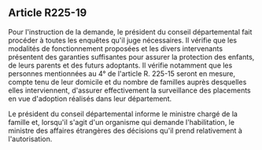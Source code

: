 ## Article R225-19

Pour l'instruction de la demande, le président du conseil départemental fait procéder à toutes les enquêtes
qu'il juge nécessaires. Il vérifie que les modalités de fonctionnement proposées et les divers intervenants
présentent des garanties suffisantes pour assurer la protection des enfants, de leurs parents et des futurs
adoptants. Il vérifie notamment que les personnes mentionnées au 4° de l'article R. 225-15 seront en mesure,
compte tenu de leur domicile et du nombre de familles auprès desquelles elles interviennent, d'assurer
effectivement la surveillance des placements en vue d'adoption réalisés dans leur département.

Le président du conseil départemental informe le ministre chargé de la famille et, lorsqu'il s'agit d'un
organisme qui demande l'habilitation, le ministre des affaires étrangères des décisions qu'il prend
relativement à l'autorisation.

